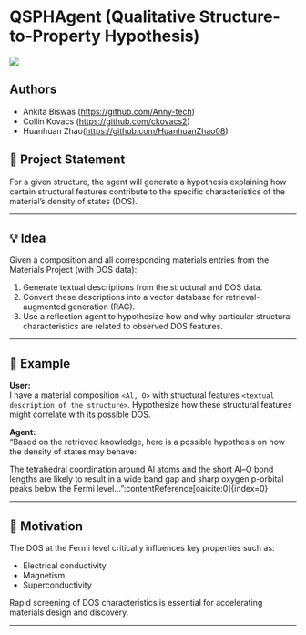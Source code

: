 # QSPHAgent (Qualitative Structure-to-Property Hypothesis)
<img src="https://img.shields.io/badge/Python-FFD43B?style=for-the-badge&logo=python&logoColor=blue" />

## Authors

- Ankita Biswas (https://github.com/Anny-tech)
- Collin Kovacs (https://github.com/ckovacs2)
- Huanhuan Zhao(https://github.com/HuanhuanZhao08)

## 📌 Project Statement
For a given structure, the agent will generate a hypothesis explaining how certain structural features contribute to the specific characteristics of the material’s density of states (DOS).

---

## 💡 Idea
Given a composition and all corresponding materials entries from the Materials Project (with DOS data):

1. Generate textual descriptions from the structural and DOS data.  
2. Convert these descriptions into a vector database for retrieval-augmented generation (RAG).  
3. Use a reflection agent to hypothesize how and why particular structural characteristics are related to observed DOS features.  

---

## 🧪 Example

**User:**  
I have a material composition `<Al, O>` with structural features `<textual description of the structure>`. Hypothesize how these structural features might correlate with its possible DOS.  

**Agent:**  
“Based on the retrieved knowledge, here is a possible hypothesis on how the density of states may behave:  

The tetrahedral coordination around Al atoms and the short Al–O bond lengths are likely to result in a wide band gap and sharp oxygen p-orbital peaks below the Fermi level...”:contentReference[oaicite:0]{index=0}

---

## 🚀 Motivation
The DOS at the Fermi level critically influences key properties such as:
- Electrical conductivity  
- Magnetism  
- Superconductivity  

Rapid screening of DOS characteristics is essential for accelerating materials design and discovery.

---

